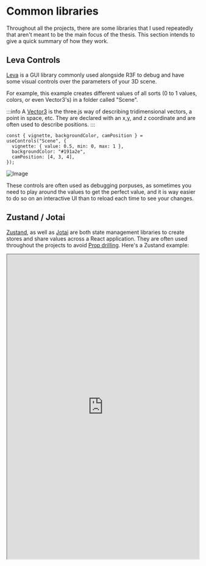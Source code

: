 # Common libraries

Throughout all the projects, there are some libraries that I used repeatedly that aren't meant to be the main focus of the thesis. This section intends to give a quick summary of how they work.

## Leva Controls

[Leva](https://github.com/pmndrs/leva) is a GUI library commonly used alongside R3F to debug and have some visual controls over the parameters of your 3D scene.

For example, this example creates different values of all sorts (0 to 1 values, colors, or even Vector3's) in a folder called "Scene".

:::info
A [Vector3](https://threejs.org/docs/#api/en/math/Vector3) is the three.js way of describing tridimensional vectors, a point in space, etc. They are declared with an x,y, and z coordinate and are often used to describe positions.
:::

```tsx
const { vignette, backgroundColor, camPosition } = useControls("Scene", {
  vignette: { value: 0.5, min: 0, max: 1 },
  backgroundColor: "#191a2e",
  camPosition: [4, 3, 4],
});
```

![Image](/img/levaExample.png)

These controls are often used as debugging porpuses, as sometimes you need to play around the values to get the perfect value, and it is way easier to do so on an interactive UI than to reload each time to see your changes.

## Zustand / Jotai

[Zustand](https://github.com/pmndrs/zustand), as well as [Jotai](https://jotai.org/) are both state management libraries to create stores and share values across a React application. They are often used throughout the projects to avoid [Prop drilling](https://dev.to/codeofrelevancy/what-is-prop-drilling-in-react-3kol#:~:text=Prop%20drilling%20is%20the%20process,layers%20of%20a%20component%20hierarchy.). Here's a Zustand example:

<iframe src="https://zustand-demo.pmnd.rs/" width="100%" height="800"/>

## @a7sc11u/scramble

This is a library that provides scrambling text animations with a simple React component.

```tsx
<TextScramble
      className="..."
      as="span"
      text={"Hello scramble"}
    />
```
